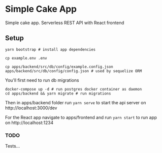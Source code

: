 # Simple Cake App

Simple cake app. Serverless REST API with React frontend

## Setup
```
yarn bootstrap # install app dependencies

cp example.env .env

cp apps/backend/src/db/config/example.config.json apps/backend/src/db/config/config.json # used by sequelize ORM
```

You'll first need to run db migrations
```
docker-compose up -d # run postgres docker container as daemon
cd apps/backend && yarn migrate # run migrations
```

Then in apps/backend folder run `yarn serve` to start the api server on http://localhost:3000/dev

For the React app navigate to apps/frontend and run `yarn start` to run app on http://localhost:1234


### TODO
Tests...